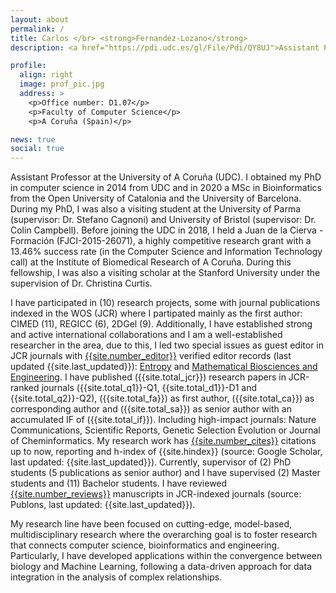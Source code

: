 ```yaml
---
layout: about
permalink: /
title: Carlos </br> <strong>Fernandez-Lozano</strong>
description: <a href="https://pdi.udc.es/gl/File/Pdi/QY8UJ">Assistant Professor</a>.  Universidade da Coruña (UDC) <br/> <a href="https://www.citic.udc.es/estaticas/personal-investigador-no-permanente.htm;jsessionid=7037C15ED3F44C0358EB2CBDF45AA1CC">Affiliated Researcher</a>.  Centre for Information and Communications Technology Research (CITIC)

profile:
  align: right
  image: prof_pic.jpg
  address: >
    <p>Office number: D1.07</p>
    <p>Faculty of Computer Science</p>
    <p>A Coruña (Spain)</p>

news: true
social: true
---
```


Assistant Professor at the University of A Coruña (UDC). I obtained my PhD in computer science in 2014 
from UDC and in 2020 a MSc in Bioinformatics from the Open University of Catalonia and the University 
of Barcelona. During my PhD, I was also a visiting student at the University of Parma (supervisor: Dr. 
Stefano Cagnoni) and University of Bristol (supervisor: Dr. Colin Campbell). Before joining the UDC in 
2018, I held a Juan de la Cierva - Formación (FJCI-2015-26071), a highly competitive research grant 
with a 13.46% success rate (in the Computer Science and Information Technology call) at the Institute 
of Biomedical Research of A Coruña. During this fellowship, I was also a visiting scholar at the 
Stanford University under the supervision of Dr. Christina Curtis. 

I have participated in (10) research projects, some with journal publications indexed in the WOS (JCR) 
where I partipated mainly as the first author: CIMED (11), REGICC (6), 2DGel (9). Additionally, I have 
established strong and active international collaborations and I am a well-established researcher in 
the area, due to this, I led two special issues as guest editor in JCR journals with 
<a href="https://publons.com/researcher/1751450/carlos-fernandez-lozano/">{{site.number_editor}}</a> 
verified editor records (last updated {{site.last_updated}}): <a href="https://www.mdpi.com/journal/entropy/special_issues/high_dimensional">Entropy</a> and <a href="http://www.aimspress.com/newsinfo/1364.html">Mathematical Biosciences and Engineering</a>. 
I have published ({{site.total_jcr}}) research papers in JCR-ranked journals ({{site.total_q1}}-Q1, {{site.total_d1}}-D1 and {{site.total_q2}}-Q2), ({{site.total_fa}}) as first 
author, ({{site.total_ca}}) as corresponding author and ({{site.total_sa}}) as senior author with an accumulated IF of ({{site.total_if}}). Including high-impact journals: 
Nature Communications, Scientific Reports, Genetic Selection Evolution or Journal of Cheminformatics. 
My research work has <a href="https://scholar.google.es/citations?user=gE-7NE4AAAAJ&hl=es">{{site.number_cites}}</a> citations up to now, reporting and h-index of {{site.hindex}} (source: Google Scholar, last updated: {{site.last_updated}}). 
Currently, supervisor of (2) PhD students (5 publications as senior author) and I have supervised (2) 
Master students and (11) Bachelor students. I have reviewed <a href="https://publons.com/researcher/1751450/carlos-fernandez-lozano/">{{site.number_reviews}}</a> 
manuscripts in JCR-indexed journals (source: Publons, last updated: {{site.last_updated}}). 

My research line have been focused on cutting-edge, model-based, multidisciplinary research where the 
overarching goal is to foster research that connects computer science, bioinformatics and engineering. 
Particularly, I have developed applications within the convergence between biology and 
Machine Learning, following a data-driven approach for data integration in the analysis of complex 
relationships.
